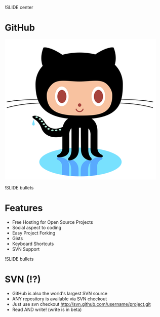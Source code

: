 !SLIDE center
# GitHub #
![Octocat](octocat.png)

!SLIDE bullets
# Features #
* Free Hosting for Open Source Projects
* Social aspect to coding
* Easy Project Forking
* Gists
* Keyboard Shortcuts
* SVN Support

!SLIDE bullets
# SVN (!?) #
* GitHub is also the world's largest SVN source
* ANY repository is available via SVN checkout
* Just use svn checkout http://svn.github.com/username/project.git
* Read AND write! (write is in beta)